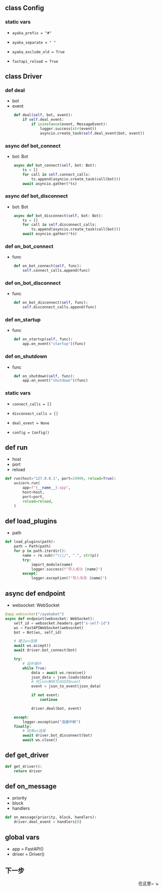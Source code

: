 ## class Config


### static vars
-     ayaka_prefix = "#"
-     ayaka_separate = " "
-     ayaka_exclude_old = True
-     fastapi_reload = True

## class Driver


### def deal


- bot
- event
```py
    def deal(self, bot, event):
        if self.deal_event:
            if isinstance(event, MessageEvent):
                logger.success(str(event))
                asyncio.create_task(self.deal_event(bot, event))
```

### async def bot_connect


- bot: Bot
```py
    async def bot_connect(self, bot: Bot):
        ts = []
        for call in self.connect_calls:
            ts.append(asyncio.create_task(call(bot)))
        await asyncio.gather(*ts)
```

### async def bot_disconnect


- bot: Bot
```py
    async def bot_disconnect(self, bot: Bot):
        ts = []
        for call in self.disconnect_calls:
            ts.append(asyncio.create_task(call(bot)))
        await asyncio.gather(*ts)
```

### def on_bot_connect


- func
```py
    def on_bot_connect(self, func):
        self.connect_calls.append(func)
```

### def on_bot_disconnect


- func
```py
    def on_bot_disconnect(self, func):
        self.disconnect_calls.append(func)
```

### def on_startup


- func
```py
    def on_startup(self, func):
        app.on_event("startup")(func)
```

### def on_shutdown


- func
```py
    def on_shutdown(self, func):
        app.on_event("shutdown")(func)
```

### static vars
-     connect_calls = []
-     disconnect_calls = []
-     deal_event = None
-     config = Config()

## def run


- host
- port
- reload
```py
def run(host="127.0.0.1", port=19900, reload=True):
    uvicorn.run(
        app=f"{__name__}:app",
        host=host,
        port=port,
        reload=reload,
    )
```

## def load_plugins


- path
```py
def load_plugins(path):
    path = Path(path)
    for p in path.iterdir():
        name = re.sub(r"\\|/", ".", str(p))
        try:
            import_module(name)
            logger.success(f"导入成功 {name}")
        except:
            logger.exception(f"导入失败 {name}")
```

## async def endpoint


- websocket: WebSocket
```py
@app.websocket("/ayakabot")
async def endpoint(websocket: WebSocket):
    self_id = websocket.headers.get("x-self-id")
    ws = FastAPIWebSocket(websocket)
    bot = Bot(ws, self_id)

    # 建立ws连接
    await ws.accept()
    await driver.bot_connect(bot)

    try:
        # 监听循环
        while True:
            data = await ws.receive()
            json_data = json.loads(data)
            # 将json解析为对应的event
            event = json_to_event(json_data)

            if not event:
                continue

            driver.deal(bot, event)

    except:
        logger.exception("连接中断")
    finally:
        # 结束ws连接
        await driver.bot_disconnect(bot)
        await ws.close()
```

## def get_driver


```py
def get_driver():
    return driver
```

## def on_message


- priority
- block
- handlers
```py
def on_message(priority, block, handlers):
    driver.deal_event = handlers[0]
```

## global vars
- app = FastAPI()
- driver = Driver()
## 下一步

<div align="right">
    在这里~ ↘
</div>
